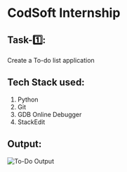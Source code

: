 ﻿

# CodSoft Internship

## **Task-1️⃣:**

Create a To-do list application

## Tech Stack used:
1. Python
2. Git
3. GDB Online Debugger
4. StackEdit


## Output:
![To-Do Output](https://i.postimg.cc/HkVGB9QX/Screenshot-2024-10-12-105633.png)






